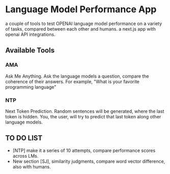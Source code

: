 # Language Model Performance App
a couple of tools to test OPENAI language model performance on a variety of tasks, compared between each other and humans.
a next.js app with openai API integrations.
## Available Tools
### AMA
Ask Me Anything.
Ask the language models a question, compare the coherence of their answers.
For example, "What is your favorite programming language"
### NTP
Next Token Prediction.
Random sentences will be generated, where the last token is hidden. You, the user, will try to predict that last token along other language models.
## TO DO LIST
* [NTP] make it a series of 10 attempts, compare performance scores across LMs.
* New section [SJ], similarity judgments, compare word vector difference, also with humans.
